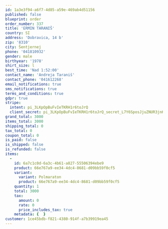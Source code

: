 ```yaml
---
id: 1a3e3f94-a6f7-4d85-a59e-469ab4d51156
published: false
blueprint: order
order_number: 337
title: 'ERMIN TARANIŠ'
country: SI
address: 'Dobravica, 14 b'
zip: '8310'
city: Šentjernej
phone: '041810932'
gender: male
birthyear: '1978'
shirt_size: l
best_time: 'Nad 1:52:00'
contact_name: 'Andreja Taraniš'
contact_phone: '041612268'
email_notifications: true
sms_notifications: true
terms_and_conditions: true
gdpr: true
stripe:
  intent: pi_3LKpOpBuFvIeTKRH1r6toJrQ
  client_secret: pi_3LKpOpBuFvIeTKRH1r6toJrQ_secret_L7Y6SposJjuZNUR3jnKuJ64WM
grand_total: 3000
items_total: 3000
shipping_total: 0
tax_total: 0
coupon_total: 0
is_paid: false
is_shipped: false
is_refunded: false
items:
  -
    id: 6a7c1c0d-6a3c-4b61-a827-55506394ebe9
    product: 66e767a9-ee34-4dc4-8681-d09bb59f0cf5
    variant:
      variant: Polmaraton
      product: 66e767a9-ee34-4dc4-8681-d09bb59f0cf5
    quantity: 1
    total: 3000
    tax:
      amount: 0
      rate: 0
      price_includes_tax: true
    metadata: {  }
customer: 1ce45bdb-f821-4380-914f-a7b39919ea45
---
```

